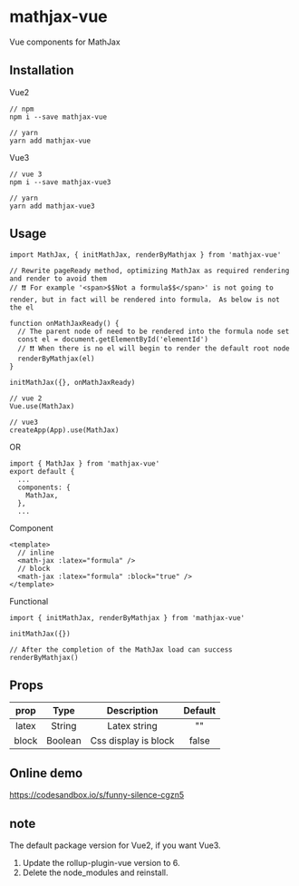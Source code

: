 # mathjax-vue
Vue components for MathJax

## Installation

Vue2
```
// npm
npm i --save mathjax-vue

// yarn
yarn add mathjax-vue

```

Vue3
```
// vue 3
npm i --save mathjax-vue3

// yarn
yarn add mathjax-vue3
```

## Usage
```
import MathJax, { initMathJax, renderByMathjax } from 'mathjax-vue'

// Rewrite pageReady method, optimizing MathJax as required rendering and render to avoid them
// ❗️❗️ For example '<span>$$Not a formula$$</span>' is not going to render, but in fact will be rendered into formula， As below is not the el

function onMathJaxReady() {
  // The parent node of need to be rendered into the formula node set
  const el = document.getElementById('elementId')
  // ❗️❗️ When there is no el will begin to render the default root node
  renderByMathjax(el)
}

initMathJax({}, onMathJaxReady)

// vue 2
Vue.use(MathJax)

// vue3
createApp(App).use(MathJax)
```

OR
```
import { MathJax } from 'mathjax-vue'
export default {
  ...
  components: {
    MathJax,
  },
  ...
```

Component
```
<template>
  // inline
  <math-jax :latex="formula" />
  // block
  <math-jax :latex="formula" :block="true" />
</template>
```

Functional
```
import { initMathJax, renderByMathjax } from 'mathjax-vue'

initMathJax({})

// After the completion of the MathJax load can success
renderByMathjax()

```

## Props

|   prop   | Type | Description | Default |
| :------: | :--: | :---------: | :-----: |
|  latex  | String | Latex string | "" |
|  block  | Boolean | Css display is block | false |

## Online demo
https://codesandbox.io/s/funny-silence-cgzn5

## note
The default package version for Vue2, if you want Vue3.
1. Update the rollup-plugin-vue version to 6.
2. Delete the node_modules and reinstall.